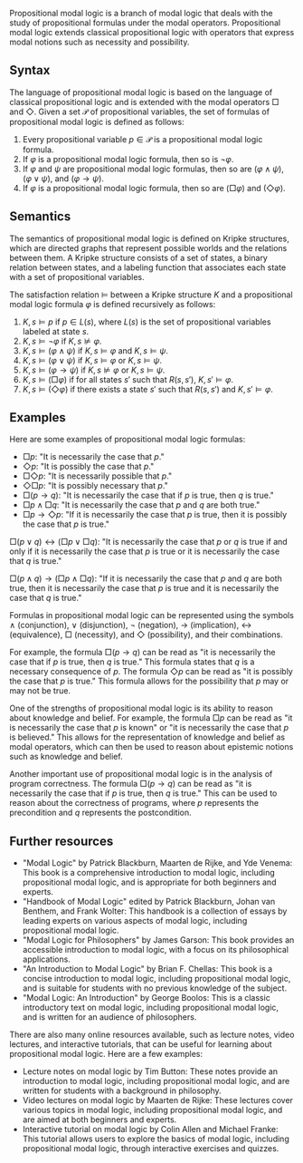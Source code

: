 Propositional modal logic is a branch of modal logic that deals with the study of propositional formulas under the modal operators. Propositional modal logic extends classical propositional logic with operators that express modal notions such as necessity and possibility.

## Syntax

The language of propositional modal logic is based on the language of classical propositional logic and is extended with the modal operators $\Box$ and $\Diamond$. Given a set $\mathcal{P}$ of propositional variables, the set of formulas of propositional modal logic is defined as follows:

1.  Every propositional variable $p \in \mathcal{P}$ is a propositional modal logic formula.
2.  If $\varphi$ is a propositional modal logic formula, then so is $\neg \varphi$.
3.  If $\varphi$ and $\psi$ are propositional modal logic formulas, then so are $(\varphi \wedge \psi)$, $(\varphi \vee \psi)$, and $(\varphi \rightarrow \psi)$.
4.  If $\varphi$ is a propositional modal logic formula, then so are $(\Box \varphi)$ and $(\Diamond \varphi)$.

## Semantics

The semantics of propositional modal logic is defined on Kripke structures, which are directed graphs that represent possible worlds and the relations between them. A Kripke structure consists of a set of states, a binary relation between states, and a labeling function that associates each state with a set of propositional variables.

The satisfaction relation $\models$ between a Kripke structure $K$ and a propositional modal logic formula $\varphi$ is defined recursively as follows:

1.  $K, s \models p$ if $p \in L(s)$, where $L(s)$ is the set of propositional variables labeled at state $s$.
2.  $K, s \models \neg \varphi$ if $K, s \not\models \varphi$.
3.  $K, s \models (\varphi \wedge \psi)$ if $K, s \models \varphi$ and $K, s \models \psi$.
4.  $K, s \models (\varphi \vee \psi)$ if $K, s \models \varphi$ or $K, s \models \psi$.
5.  $K, s \models (\varphi \rightarrow \psi)$ if $K, s \not\models \varphi$ or $K, s \models \psi$.
6.  $K, s \models (\Box \varphi)$ if for all states $s'$ such that $R(s,s')$, $K, s' \models \varphi$.
7.  $K, s \models (\Diamond \varphi)$ if there exists a state $s'$ such that $R(s,s')$ and $K, s' \models \varphi$.

## Examples

Here are some examples of propositional modal logic formulas:

-   $\Box p$: "It is necessarily the case that $p$."
-   $\Diamond p$: "It is possibly the case that $p$."
-   $\Box \Diamond p$: "It is necessarily possible that $p$."
-   $\Diamond \Box p$: "It is possibly necessary that $p$."
-   $\Box (p \rightarrow q)$: "It is necessarily the case that if $p$ is true, then $q$ is true."
-   $\Box p \wedge \Box q$: "It is necessarily the case that $p$ and $q$ are both true."
-   $\Box p \rightarrow \Diamond p$: "If it is necessarily the case that $p$ is true, then it is possibly the case that $p$ is true."

$\Box (p \vee q) \leftrightarrow (\Box p \vee \Box q)$: "It is necessarily the case that $p$ or $q$ is true if and only if it is necessarily the case that $p$ is true or it is necessarily the case that $q$ is true."

$\Box (p \wedge q) \rightarrow (\Box p \wedge \Box q)$: "If it is necessarily the case that $p$ and $q$ are both true, then it is necessarily the case that $p$ is true and it is necessarily the case that $q$ is true."

Formulas in propositional modal logic can be represented using the symbols $\land$ (conjunction), $\lor$ (disjunction), $\neg$ (negation), $\rightarrow$ (implication), $\leftrightarrow$ (equivalence), $\Box$ (necessity), and $\Diamond$ (possibility), and their combinations.

For example, the formula $\Box (p \rightarrow q)$ can be read as "it is necessarily the case that if $p$ is true, then $q$ is true." This formula states that $q$ is a necessary consequence of $p$. The formula $\Diamond p$ can be read as "it is possibly the case that $p$ is true." This formula allows for the possibility that $p$ may or may not be true.

One of the strengths of propositional modal logic is its ability to reason about knowledge and belief. For example, the formula $\Box p$ can be read as "it is necessarily the case that $p$ is known" or "it is necessarily the case that $p$ is believed." This allows for the representation of knowledge and belief as modal operators, which can then be used to reason about epistemic notions such as knowledge and belief.

Another important use of propositional modal logic is in the analysis of program correctness. The formula $\Box (p \rightarrow q)$ can be read as "it is necessarily the case that if $p$ is true, then $q$ is true." This can be used to reason about the correctness of programs, where $p$ represents the precondition and $q$ represents the postcondition.

## Further resources

-   "Modal Logic" by Patrick Blackburn, Maarten de Rijke, and Yde Venema: This book is a comprehensive introduction to modal logic, including propositional modal logic, and is appropriate for both beginners and experts.
-   "Handbook of Modal Logic" edited by Patrick Blackburn, Johan van Benthem, and Frank Wolter: This handbook is a collection of essays by leading experts on various aspects of modal logic, including propositional modal logic.
-   "Modal Logic for Philosophers" by James Garson: This book provides an accessible introduction to modal logic, with a focus on its philosophical applications.
-   "An Introduction to Modal Logic" by Brian F. Chellas: This book is a concise introduction to modal logic, including propositional modal logic, and is suitable for students with no previous knowledge of the subject.
-   "Modal Logic: An Introduction" by George Boolos: This is a classic introductory text on modal logic, including propositional modal logic, and is written for an audience of philosophers.

There are also many online resources available, such as lecture notes, video lectures, and interactive tutorials, that can be useful for learning about propositional modal logic. Here are a few examples:

-   Lecture notes on modal logic by Tim Button: These notes provide an introduction to modal logic, including propositional modal logic, and are written for students with a background in philosophy.
-   Video lectures on modal logic by Maarten de Rijke: These lectures cover various topics in modal logic, including propositional modal logic, and are aimed at both beginners and experts.
-   Interactive tutorial on modal logic by Colin Allen and Michael Franke: This tutorial allows users to explore the basics of modal logic, including propositional modal logic, through interactive exercises and quizzes.